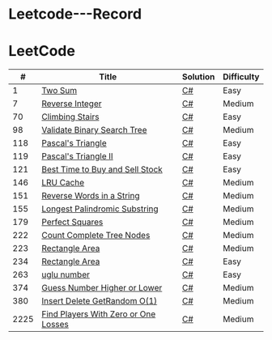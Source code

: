 # Leetcode---Record






LeetCode
========


| # | Title | Solution | Difficulty |
|---| ----- | -------- | ---------- |
|1|[Two Sum](https://leetcode.com/problems/two-sum/) | [C#](https://github.com/kkbbg3107/Leetcode---Record/issues/1)|Easy|
|7|[Reverse Integer](https://leetcode.com/problems/climbing-stairs/description/) | [C#](https://github.com/kkbbg3107/Leetcode---Record/issues/2)|Medium|
|70|[Climbing Stairs](https://leetcode.com/problems/two-sum/) | [C#](https://github.com/kkbbg3107/Leetcode---Record/issues/9)|Easy|
|98|[Validate Binary Search Tree](https://leetcode.com/problems/validate-binary-search-tree/) | [C#](https://github.com/kkbbg3107/Leetcode---Record/issues/18)|Medium|
|118|[Pascal's Triangle](https://leetcode.com/problems/pascals-triangle/solutions/) | [C#](https://github.com/kkbbg3107/Leetcode---Record/issues/10)|Easy|
|119|[Pascal's Triangle II](https://leetcode.com/problems/pascals-triangle-ii/description/) | [C#](https://github.com/kkbbg3107/Leetcode---Record/issues/11)|Easy|
|121|[Best Time to Buy and Sell Stock](https://leetcode.com/problems/best-time-to-buy-and-sell-stock/description/) | [C#](https://github.com/kkbbg3107/Leetcode---Record/issues/12)|Easy|
|146|[LRU Cache](https://leetcode.com/problems/lru-cache/description/) | [C#](https://github.com/kkbbg3107/Leetcode---Record/issues/13)|Medium|
|151|[Reverse Words in a String](https://leetcode.com/problems/reverse-words-in-a-string/) | [C#](https://github.com/kkbbg3107/Leetcode---Record/issues/3)|Medium|
|155|[Longest Palindromic Substring](https://leetcode.com/problems/longest-palindromic-substring/) | [C#](https://github.com/kkbbg3107/Leetcode---Record/issues/3)|Medium|
|179|[Perfect Squares](https://leetcode.com/problems/perfect-squares/description/) | [C#](https://github.com/kkbbg3107/Leetcode---Record/issues/14)|Medium|
|222|[Count Complete Tree Nodes](https://leetcode.com/problems/count-complete-tree-nodes/) | [C#](https://github.com/kkbbg3107/Leetcode---Record/issues/3)|Medium|
|223|[Rectangle Area](https://leetcode.com/problems/rectangle-area/) | [C#](https://github.com/kkbbg3107/Leetcode---Record/issues/3)|Medium|
|234|[Rectangle Area](https://leetcode.com/problems/palindrome-linked-list/description/) | [C#](https://github.com/kkbbg3107/Leetcode---Record/issues/15)|Easy|
|263|[uglu number](https://leetcode.com/problems/ugly-number/) | [C#](https://github.com/kkbbg3107/Leetcode---Record/issues/8)|Easy|
|374|[Guess Number Higher or Lower](https://leetcode.com/problems/guess-number-higher-or-lower/) | [C#](https://github.com/kkbbg3107/Leetcode---Record/issues/3)|Medium|
|380|[Insert Delete GetRandom O(1)](https://leetcode.com/problems/insert-delete-getrandom-o1/) | [C#](https://github.com/kkbbg3107/Leetcode---Record/issues/17)|Medium|
|2225|[Find Players With Zero or One Losses](https://leetcode.com/problems/find-players-with-zero-or-one-losses/) | [C#](https://github.com/kkbbg3107/Leetcode---Record/issues/16)|Medium|






